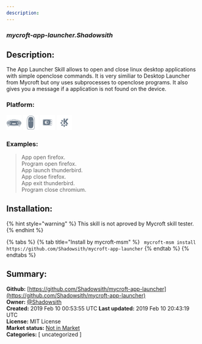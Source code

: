 ```yaml
---
description: 
---
```


### _mycroft-app-launcher.Shadowsith_  
## Description:  
The App Launcher Skill allows to open and close linux desktop applications
with simple openclose commands. It is very similiar to Desktop
Launcher from Mycroft but
ony uses subprocesses to openclose programs. It also gives you a message if a
application is not found on the device.  
  
### Platform:  
 ![Mark I](../.gitbook/assets/mark-1-icon.png)  ![Mark II](../.gitbook/assets/mark-2-icon.png)  ![Picroft](../.gitbook/assets/picroft-icon.png)  ![plasmoid](../.gitbook/assets/kde.png)   
### Examples:  
> App open firefox.  
> Program open firefox.  
> App launch thunderbird.  
> App close firefox.  
> App exit thunderbird.  
> Program close chromium.  
  
## Installation:  
{% hint style="warning" %}
This skill is not aproved by Mycroft skill tester.
{% endhint %}
    
{% tabs %}
{% tab title="Install by mycroft-msm" %}
``` mycroft-msm install https://github.com/Shadowsith/mycroft-app-launcher```
{% endtab %}
  {% endtabs %}
    
## Summary:  
**Github:** [https://github.com/Shadowsith/mycroft-app-launcher](https://github.com/Shadowsith/mycroft-app-launcher)  
**Owner:** [@Shadowsith](https://github.com/Shadowsith)  
**Created:** 2019 Feb 10 00:53:55 UTC  **Last updated:** 2019 Feb 10 20:43:19 UTC  
**License:** MIT License  
**Market status:** [Not in Market](https://market.mycroft.ai/skill/)  
**Categories:** [ uncategorized ]   
